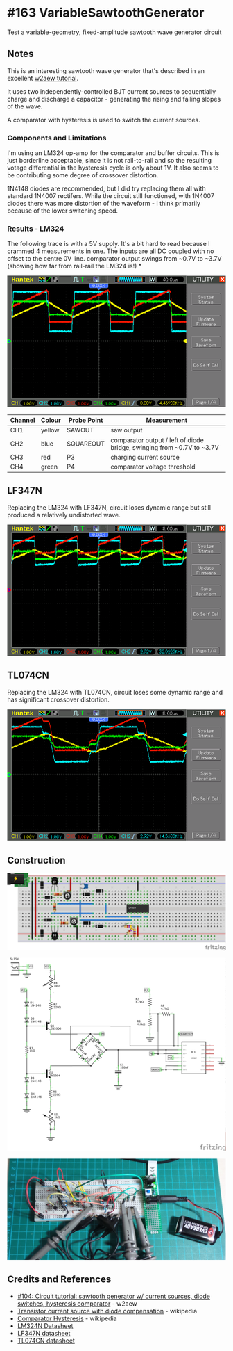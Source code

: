 # #163 VariableSawtoothGenerator

Test a variable-geometry, fixed-amplitude sawtooth wave generator circuit

## Notes

This is an interesting sawtooth wave generator that's described in an excellent [w2aew tutorial](https://youtu.be/ibnz5UjQ4u0).

It uses two independently-controlled BJT current sources to sequentially charge and discharge a capacitor -
generating the rising and falling slopes of the wave.

A comparator with hysteresis is used to switch the current sources.

### Components and Limitations

I'm using an LM324 op-amp for the comparator and buffer circuits. This is just borderline acceptable,
since it is not rail-to-rail and so the resulting votage differential in the hysteresis cycle is only about 1V.
It also seems to be contributing some degree of crossover distortion.

1N4148 diodes are recommended, but I did try replacing them all with standard 1N4007 rectifers.
While the circuit still functioned, with 1N4007 diodes there was more distortion of the waveform - I think primarily because of the lower switching speed.

### Results - LM324

The following trace is with a 5V supply. It's a bit hard to read because I crammed 4 measurements in one.
The inputs are all DC coupled with no offset to the centre 0V line.
 comparator output swings from ~0.7V to ~3.7V (showing how far from rail-rail the LM324 is!)
*

![5v trace LM324](./assets/VariableSawtoothGenerator_scope_LM324_5v.gif?raw=true)

| Channel | Colour | Probe Point | Measurement                              |
|---------|--------|-------------|------------------------------------------|
| CH1     | yellow | SAWOUT      | saw output                               |
| CH2     | blue   | SQUAREOUT   | comparator output / left of diode bridge, swinging from ~0.7V to ~3.7V |
| CH3     | red    | P3          | charging current source                  |
| CH4     | green  | P4          | comparator voltage threshold             |

## LF347N

Replacing the LM324 with LF347N, circuit loses dynamic range but still produced a relatively undistorted wave.

![5v trace LF347N](./assets/VariableSawtoothGenerator_scope_LF347N_5v.gif?raw=true)

## TL074CN

Replacing the LM324 with TL074CN, circuit loses some dynamic range and has significant crossover distortion.

![5v trace TL074CN](./assets/VariableSawtoothGenerator_scope_TL074CN_5v.gif?raw=true)

## Construction

![Breadboard](./assets/VariableSawtoothGenerator_bb.jpg?raw=true)

![The Schematic](./assets/VariableSawtoothGenerator_schematic.jpg?raw=true)

![The Build](./assets/VariableSawtoothGenerator_build.jpg?raw=true)

## Credits and References
* [#104: Circuit tutorial: sawtooth generator w/ current sources, diode switches, hysteresis comparator](https://youtu.be/ibnz5UjQ4u0) - w2aew
* [Transistor current source with diode compensation](https://en.wikipedia.org/wiki/Current_source) - wikipedia
* [Comparator Hysteresis](https://en.wikipedia.org/wiki/Comparator#Hysteresis) - wikipedia
* [LM324N Datasheet](http://www.futurlec.com/Linear/LM324N.shtml)
* [LF347N datasheet](http://www.futurlec.com/Linear/LF347N.shtml)
* [TL074CN datasheet](http://www.futurlec.com/Linear/TL074CN.shtml)
